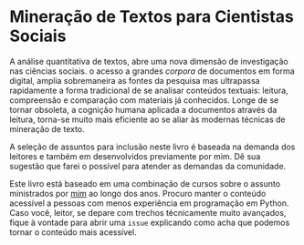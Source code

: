 # Mineração de Textos para Cientistas Sociais

A análise quantitativa de textos, abre uma nova dimensão de investigação nas ciências sociais. o acesso a grandes *corpora* de documentos em forma digital, amplia sobremaneira as fontes da pesquisa mas ultrapassa rapidamente a forma tradicional de se analisar conteúdos textuais: leitura, compreensão e comparação com materiais já conhecidos. Longe de se tornar obsoleta, a cognição humana aplicada a documentos através da leitura, torna-se muito mais eficiente ao se aliar às modernas técnicas de mineração de texto.

A seleção de assuntos para inclusão neste livro é baseada na demanda dos leitores e também em desenvolvidos previamente por mim. Dê sua sugestão que farei o possível para atender as demandas da comunidade.

Este livro está baseado em uma combinação de cursos sobre o assunto ministrados por [mim](https://github.com/fccoelho) ao longo dos anos. Procuro manter o conteúdo acessível a pessoas com menos experiência em programação em Python. Caso você, leitor, se depare com trechos técnicamente muito avançados, fique à vontade para abrir uma `issue` explicando como acha que podemos tornar o conteúdo mais acessível.




